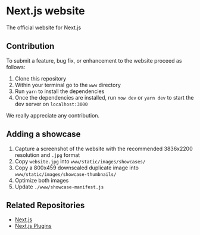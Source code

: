 # Next.js website

The official website for Next.js

## Contribution

To submit a feature, bug fix, or enhancement to the website proceed as follows:

1. Clone this repository
2. Within your terminal go to the `www` directory
3. Run `yarn` to install the dependencies
4. Once the dependencies are installed, run `now dev` or `yarn dev` to start the dev server on `localhost:3000`

We really appreciate any contribution.

## Adding a showcase

1. Capture a screenshot of the website with the recommended 3836x2200 resolution and `.jpg` format
2. Copy `website.jpg` into `www/static/images/showcases/`
3. Copy a 800x459 downscaled duplicate image into `www/static/images/showcase-thumbnails/`
4. Optimize both images
5. Update `./www/showcase-manifest.js`

## Related Repositories

- [Next.js](https://github.com/zeit/next.js)
- [Next.js Plugins](https://github.com/zeit/next-plugins)
